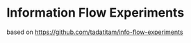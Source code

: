 Information Flow Experiments
============================

based on https://github.com/tadatitam/info-flow-experiments
